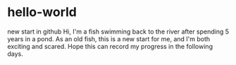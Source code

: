# hello-world
new start in github
Hi, I'm a fish swimming back to the river after spending 5 years in a pond. As an old fish, this is a new start for me, and I'm both exciting and scared. Hope this can record my progress in the following days.
